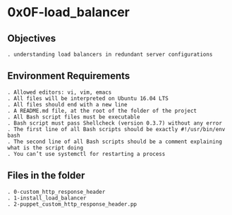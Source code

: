 # 0x0F-load_balancer

## Objectives

    . understanding load balancers in redundant server configurations

## Environment Requirements

    . Allowed editors: vi, vim, emacs
    . All files will be interpreted on Ubuntu 16.04 LTS
    . All files should end with a new line
    . A README.md file, at the root of the folder of the project
    . All Bash script files must be executable
    . Bash script must pass Shellcheck (version 0.3.7) without any error
    . The first line of all Bash scripts should be exactly #!/usr/bin/env bash
    . The second line of all Bash scripts should be a comment explaining what is the script doing
    . You can’t use systemctl for restarting a process

## Files in the folder

    . 0-custom_http_response_header
    . 1-install_load_balancer
    . 2-puppet_custom_http_response_header.pp
